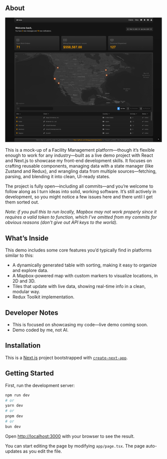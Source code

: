 ## About

<div style="text-align: center;">
  <img src="screenshot.png" alt="Screenshot of the demo">
</div>

This is a mock-up of a Facility Management platform—though it’s flexible enough to work for any industry—built as a live demo project with React and Next.js to showcase my front-end development skills. It focuses on crafting reusable components, managing data with a state manager (like Zustand and Redux), and wrangling data from multiple sources—fetching, parsing, and blending it into clean, UI-ready states.

The project is fully open—including all commits—and you’re welcome to follow along as I turn ideas into solid, working software. It’s still actively in development, so you might notice a few issues here and there until I get them sorted out.

*Note: if you pull this to run locally, Mapbox may not work properly since it requires a valid token to function, which I’ve omitted from my commits for obvious reasons (don't give out API keys to the world).*

## What’s Inside

This demo includes some core features you’d typically find in platforms similar to this:

- A dynamically generated table with sorting, making it easy to organize and explore data.
- A Mapbox-powered map with custom markers to visualize locations, in 2D and 3D.
- Tiles that update with live data, showing real-time info in a clean, modular way.
- Redux Toolkit implementation.

## Developer Notes

- This is focused  on showcasing my code—live demo coming soon.
- Demo coded by me, not AI.

## Installation

This is a [Next.js](https://nextjs.org) project bootstrapped with [`create-next-app`](https://nextjs.org/docs/app/api-reference/cli/create-next-app).

## Getting Started

First, run the development server:

```bash
npm run dev
# or
yarn dev
# or
pnpm dev
# or
bun dev
```

Open [http://localhost:3000](http://localhost:3000) with your browser to see the result.

You can start editing the page by modifying `app/page.tsx`. The page auto-updates as you edit the file.